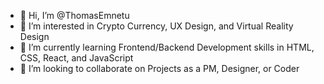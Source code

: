 - 👋 Hi, I’m @ThomasEmnetu
- 👀 I’m interested in Crypto Currency, UX Design, and Virtual Reality Design 
- 🌱 I’m currently learning Frontend/Backend Development skills in HTML, CSS, React, and JavaScript
- 💞️ I’m looking to collaborate on Projects as a PM, Designer, or Coder


<!---
ThomasEmnetu/ThomasEmnetu is a ✨ special ✨ repository because its `README.md` (this file) appears on your GitHub profile.
You can click the Preview link to take a look at your changes.
--->
